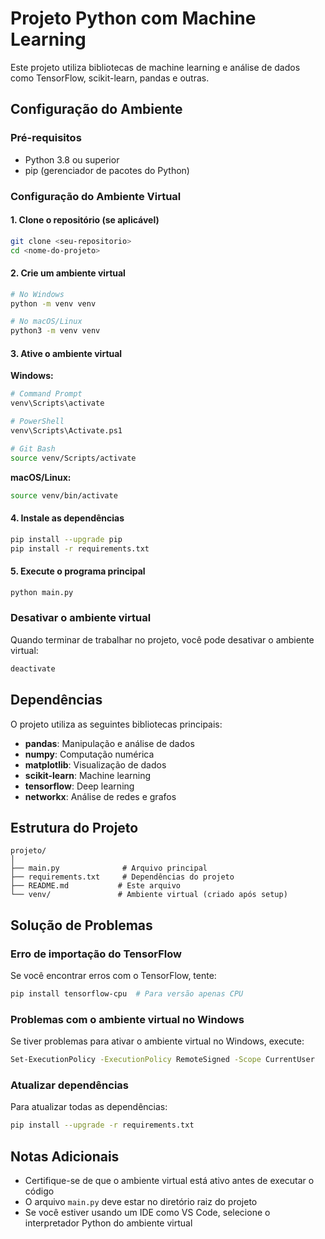 # Projeto Python com Machine Learning

Este projeto utiliza bibliotecas de machine learning e análise de dados como TensorFlow, scikit-learn, pandas e outras.

## Configuração do Ambiente

### Pré-requisitos

- Python 3.8 ou superior
- pip (gerenciador de pacotes do Python)

### Configuração do Ambiente Virtual

#### 1. Clone o repositório (se aplicável)

```bash
git clone <seu-repositorio>
cd <nome-do-projeto>
```

#### 2. Crie um ambiente virtual

```bash
# No Windows
python -m venv venv

# No macOS/Linux
python3 -m venv venv
```

#### 3. Ative o ambiente virtual

**Windows:**

```bash
# Command Prompt
venv\Scripts\activate

# PowerShell
venv\Scripts\Activate.ps1

# Git Bash
source venv/Scripts/activate
```

**macOS/Linux:**

```bash
source venv/bin/activate
```

#### 4. Instale as dependências

```bash
pip install --upgrade pip
pip install -r requirements.txt
```

#### 5. Execute o programa principal

```bash
python main.py
```

### Desativar o ambiente virtual

Quando terminar de trabalhar no projeto, você pode desativar o ambiente virtual:

```bash
deactivate
```

## Dependências

O projeto utiliza as seguintes bibliotecas principais:

- **pandas**: Manipulação e análise de dados
- **numpy**: Computação numérica
- **matplotlib**: Visualização de dados
- **scikit-learn**: Machine learning
- **tensorflow**: Deep learning
- **networkx**: Análise de redes e grafos

## Estrutura do Projeto

```
projeto/
│
├── main.py              # Arquivo principal
├── requirements.txt     # Dependências do projeto
├── README.md           # Este arquivo
└── venv/               # Ambiente virtual (criado após setup)
```

## Solução de Problemas

### Erro de importação do TensorFlow

Se você encontrar erros com o TensorFlow, tente:

```bash
pip install tensorflow-cpu  # Para versão apenas CPU
```

### Problemas com o ambiente virtual no Windows

Se tiver problemas para ativar o ambiente virtual no Windows, execute:

```bash
Set-ExecutionPolicy -ExecutionPolicy RemoteSigned -Scope CurrentUser
```

### Atualizar dependências

Para atualizar todas as dependências:

```bash
pip install --upgrade -r requirements.txt
```

## Notas Adicionais

- Certifique-se de que o ambiente virtual está ativo antes de executar o código
- O arquivo `main.py` deve estar no diretório raiz do projeto
- Se você estiver usando um IDE como VS Code, selecione o interpretador Python do ambiente virtual
